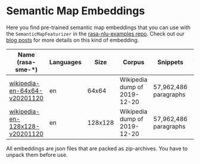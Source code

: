 # Semantic Map Embeddings

Here you find pre-trained semantic map embeddings that you can use with the `SemanticMapFeaturizer` in the [rasa-nlu-examples repo](https://github.com/RasaHQ/rasa-nlu-examples). Check out our [blog posts](https://blog.rasa.com/exploring-semantic-map-embeddings-1/) for more details on this kind of embedding.

| Name (rasa-sme-*)              | Languages | Size    | Corpus                       | Snippets              | Vocabulary          | Topology        | Density  |
|--------------------------------|-----------|---------|------------------------------|-----------------------|---------------------|-----------------|----------|
| [wikipedia-en-64x64-v20201120](wikipedia-en-64x64-v20201120/rasa-sme-wikipedia-en-64x64-v20201120.json.zip)   | en        | 64x64   | Wikipedia dump of 2019-12-20 | 57,962,486 paragraphs | 79,649 (lower case) | torus/hexagonal | up to 2% |
| [wikipedia-en-128x128-v20201120](wikipedia-en-128x128-v20201120/rasa-sme-wikipedia-en-128x128-v20201120.json.zip) | en        | 128x128 | Wikipedia dump of 2019-12-20 | 57,962,486 paragraphs | 79,649 (lower case) | torus/hexagonal | up to 2% |

All embeddings are json files that are packed as zip-archives. You have to unpack them before use.
